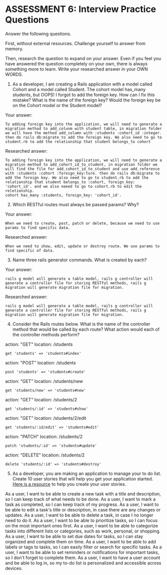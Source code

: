 # ASSESSMENT 6: Interview Practice Questions

Answer the following questions.

First, without external resources. Challenge yourself to answer from memory.

Then, research the question to expand on your answer. Even if you feel you have answered the question completely on your own, there is always something more to learn. Write your researched answer in your OWN WORDS.

1. As a developer, I am creating a Rails application with a model called Cohort and a model called Student. The cohort model has_many students, but OOPS! I forgot to add the foreign key. How can I fix this mistake? What is the name of the foreign key? Would the foreign key be on the Cohort model or the Student model?

Your answer:

    To adding foreign key into the application, we will need to generate a migration method to add_colunm with student table, in migration folder we will have the method add_column with :students :cohort_id :integer. then do rails db:migrate to add the foreign key. We also need to go to student.rb to add the relationship that student belongs_to cohort

Researched answer:

    To adding foreign key into the application, we will need to generate a migration method to add_cohort_id_to_student, in migration folder we will find the file for add_cohort_id_to_student and use add_reference with :students :cohort :foreign_key:ture. then do rails db:migrate to add the foreign key. We also need to go to student.rb to add the relationship that student belongs_to :cohort, foreign_key: 'cohort_id'. and we also neeed to go to cohort.rb to edit the reletionship.
    cohort has_many :students, foreign_key: 'cohort_id'.

2. Which RESTful routes must always be passed params? Why?

Your answer:

    When we need to create, post, patch or delete, because we need to use params to find specific data.

Researched answer:

    When we need to show, edit, update or destroy route. We use params to find specific of data.

3. Name three rails generator commands. What is created by each?

Your answer: 

    rails g model will generate a table model, rails g controller will generate a controller file for storing RESTful methods, rails g migration will generate migration file for migration.

Researched answer:

    rails g model will generate a table model, rails g controller will generate a controller file for storing RESTful methods, rails g migration will generate migration file for migration.

4. Consider the Rails routes below. What is the name of the controller method that would be called by each route? What action would each of the controller methods perform?

action: "GET" location: /students

    get 'students' => 'students#index'

action: "POST" location: /students

    post 'students' => 'students#create'

action: "GET" location: /students/new

    get 'students/new' => 'students#new'

action: "GET" location: /students/2

    get 'students/:id' => 'students#show'

action: "GET" location: /students/2/edit

    get 'students/:id/edit' => 'students#edit'


action: "PATCH" location: /students/2

    patch 'students/:id' => 'students#update'

action: "DELETE" location: /students/2

    delete 'students/:id' => 'students#destroy'

5. As a developer, you are making an application to manage your to do list. Create 10 user stories that will help you get your application started. [Here is a resource](https://www.atlassian.com/agile/project-management/user-stories) to help you create your user stories.

As a user, I want to be able to create a new task with a title and description, so I can keep track of what needs to be done.
As a user, I want to mark a task as completed, so I can keep track of my progress.
As a user, I want to be able to edit a task's title or description, in case there are any changes or updates.
As a user, I want to be able to delete a task, in case I no longer need to do it.
As a user, I want to be able to prioritize tasks, so I can focus on the most important ones first.
As a user, I want to be able to categorize tasks into different lists or categories, such as work, personal, or shopping.
As a user, I want to be able to set due dates for tasks, so I can stay organized and complete them on time.
As a user, I want to be able to add labels or tags to tasks, so I can easily filter or search for specific tasks.
As a user, I want to be able to set reminders or notifications for important tasks, so I don't forget to complete them.
As a user, I want to have a user account and be able to log in, so my to-do list is personalized and accessible across devices.